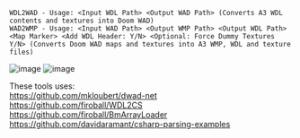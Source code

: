 `WDL2WAD - Usage: <Input WDL Path> <Output WAD Path> (Converts A3 WDL contents and textures into Doom WAD)`<br>
`WAD2WMP - Usage: <Input WAD Path> <Output WMP Path> <Output WDL Path> <Map Marker> <Add WDL Header: Y/N> <Optional: Force Dummy Textures Y/N> (Converts Doom WAD maps and textures into A3 WMP, WDL and texture files)`

![image](https://github.com/user-attachments/assets/b05e096d-cd54-4824-a275-dbde2e09035f)
![image](https://github.com/user-attachments/assets/54c1f8c4-b13f-4888-8882-9ca5bb42a40e)

These tools uses:<br>
https://github.com/mkloubert/dwad-net<br>
https://github.com/firoball/WDL2CS<br>
https://github.com/firoball/BmArrayLoader<br>
https://github.com/davidaramant/csharp-parsing-examples<bR>
